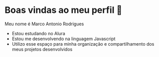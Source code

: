 # Boas vindas ao meu perfil 💞
Meu nome é Marco Antonio Rodrigues
 - Estou estudando no Alura
 - Estou me desenvolvendo na linguagem Javascript
 - Utilizo esse espaço para minha organização e compartilhamento dos meus projetos desenvolvidos
